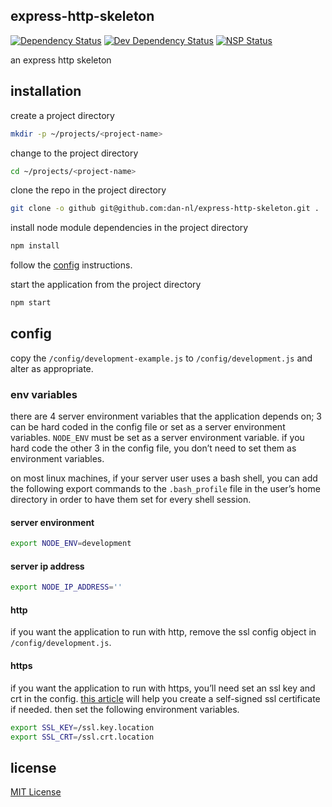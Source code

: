 ## express-http-skeleton
[![Dependency Status][david-dm-image]][david-dm-url] [![Dev Dependency Status][david-dm-dev-image]][david-dm-dev-url] [![NSP Status][nsp-image]][nsp-url]

an express http skeleton


## installation
create a project directory
```bash
mkdir -p ~/projects/<project-name>
```

change to the project directory
```bash
cd ~/projects/<project-name>
```

clone the repo in the project directory
```bash
git clone -o github git@github.com:dan-nl/express-http-skeleton.git .
```

install node module dependencies in the project directory
```bash
npm install
```

follow the [config](#config) instructions.

start the application from the project directory
```bash
npm start
```

## config
copy the `/config/development-example.js` to `/config/development.js` and alter as appropriate.

### env variables
there are 4 server environment variables that the application depends on; 3 can be hard coded in the config file or set as a server environment variables. `NODE_ENV` must be set as a server environment variable. if you hard code the other 3 in the config file, you don’t need to set them as environment variables.

on most linux machines, if your server user uses a bash shell, you can add the following export commands to the `.bash_profile` file in the user’s home directory in order to have them set for every shell session.

#### server environment
```bash
export NODE_ENV=development
```

#### server ip address
```bash
export NODE_IP_ADDRESS=''
```

#### http
if you want the application to run with http, remove the ssl config object in `/config/development.js`.

#### https
if you want the application to run with https, you’ll need set an ssl key and crt in the config. [this article](https://devcenter.heroku.com/articles/ssl-certificate-self) will help you create a self-signed ssl certificate if needed. then set the following environment variables.
```bash
export SSL_KEY=/ssl.key.location
export SSL_CRT=/ssl.crt.location
```

## license
[MIT License][mit-license]

[david-dm-image]: https://david-dm.org/dan-nl/express-http-skeleton.svg
[david-dm-url]: https://david-dm.org/dan-nl/express-http-skeleton
[david-dm-dev-image]: https://david-dm.org/dan-nl/express-http-skeleton/dev-status.svg
[david-dm-dev-url]: https://david-dm.org/dan-nl/express-http-skeleton?type=dev
[mit-license]: https://raw.githubusercontent.com/dan-nl/express-http-skeleton/master/license.txt
[nsp-image]: https://nodesecurity.io/orgs/githubdan-nl/projects/0f684268-6ad3-4023-bfba-e252b524da02/badge
[nsp-url]: https://nodesecurity.io/orgs/githubdan-nl/projects/0f684268-6ad3-4023-bfba-e252b524da02
